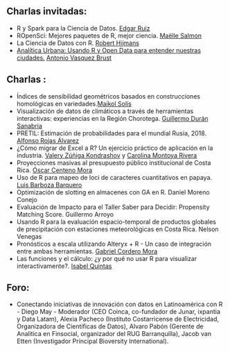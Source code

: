 ## Charlas invitadas:

* R y Spark para la Ciencia de Datos.	[Edgar Ruiz](https://twitter.com/theotheredgar)
* ROpenSci: Mejores paquetes de R, mejor ciencia.	[Maëlle Salmon](https://twitter.com/ma_salmon)
* La Ciencia de Datos con R.	[Robert Hijmans](https://rspatial.org/)
* [Analítica Urbana: Usando R y Open Data para entender nuestras ciudades.](https://conectar19.netlify.com/#1)	[Antonio Vasquez Brust](https://twitter.com/vazquezbrust)

## Charlas : 

* Índices de sensibilidad geométricos basados en construcciones homológicas en variedades.[Maikol Solís](https://twitter.com/maikol_solis)
* Visualización de datos de climáticos a través de herramientas interactivas: experiencias en la Región Chorotega. [Guillermo Durán Sanabria](https://twitter.com/gds506)
* PRETIL: Estimación de probabilidades para el mundial Rusia, 2018. [Alfonso Rojas Álvarez](https://twitter.com/alf10087)
* ¿Cómo migrar de Excel a R? Un ejercicio práctico de aplicación en la industria. [Valery Zúñiga Kondrashov](https://twitter.com/telaroz) y [Carolina Montoya Rivera](https://twitter.com/serilone)
* Proyecciones masivas al presupuesto público institucional de Costa Rica. [Óscar Centeno Mora](https://www.linkedin.com/in/oscar-centeno-mora-0a17a35b/)
* Uso de R para mapeo de loci de caracteres cuantitativos en papaya. [Luis Barboza Barquero](http://www.agronomia.ucr.ac.cr/sitio/index.php?option=com_content&view=article&id=122:barboza-barquero-luis&catid=12&Itemid=106)
* Optimización de slotting en almacenes con GA en R. Daniel Moreno Conejo
* Evaluación de Impacto para el Taller Saber para Decidir: Propensity Matching Score. Guillermo Arroyo
* Usando R para la evaluación espacio-temporal de productos globales de precipitación con estaciones meteorológicas en Costa Rica. Nelson Venegas
* Pronósticos a escala utilizando Alteryx + R - Un caso de integración entre ambas herramientas. [Gabriel Cordero Mora](https://twitter.com/DantaAnalytics)
* Las funciones y el cálculo: ¿y por qué no usar R para visualizar interactivamente?. [Isabel Quintas](https://www.linkedin.com/in/isabel-quintas-1815a328/)

## Foro:

* Conectando iniciativas de innovación con datos en Latinoamérica con R - Diego May - Moderador (CEO Coinca, co-fundador de Junar, ixpantia y Data Latam), Alexia Pacheco (Instituto Costarricense de Electricidad, Organizadora de Científicas de Datos), Alvaro Pabón (Gerente de Analitica en Finsocial, organizador del RUG Barranquilla), Jacob van Etten (Investigador Principal Bioversity International).
